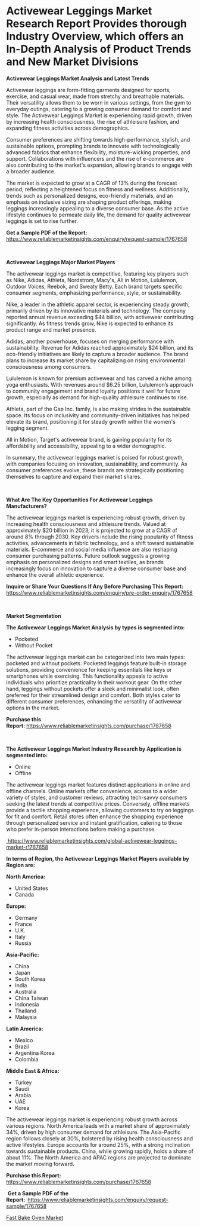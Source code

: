 <p><h1>Activewear Leggings Market Research Report Provides thorough Industry Overview, which offers an In-Depth Analysis of Product Trends and New Market Divisions</h1></p><p><strong>Activewear Leggings Market Analysis and Latest Trends</strong></p>
<p><p>Activewear leggings are form-fitting garments designed for sports, exercise, and casual wear, made from stretchy and breathable materials. Their versatility allows them to be worn in various settings, from the gym to everyday outings, catering to a growing consumer demand for comfort and style. The Activewear Leggings Market is experiencing rapid growth, driven by increasing health consciousness, the rise of athleisure fashion, and expanding fitness activities across demographics.</p><p>Consumer preferences are shifting towards high-performance, stylish, and sustainable options, prompting brands to innovate with technologically advanced fabrics that enhance flexibility, moisture-wicking properties, and support. Collaborations with influencers and the rise of e-commerce are also contributing to the market's expansion, allowing brands to engage with a broader audience.</p><p>The market is expected to grow at a CAGR of 13% during the forecast period, reflecting a heightened focus on fitness and wellness. Additionally, trends such as personalized designs, eco-friendly materials, and an emphasis on inclusive sizing are shaping product offerings, making leggings increasingly appealing to a diverse consumer base. As the active lifestyle continues to permeate daily life, the demand for quality activewear leggings is set to rise further.</p></p>
<p><strong>Get a Sample PDF of the Report:&nbsp;</strong> <a href="https://www.reliablemarketinsights.com/enquiry/request-sample/1767658?utm_campaign=3257&utm_medium=2&utm_source=Github&utm_content=ia&utm_term=04042025&utm_id=activewear-leggings">https://www.reliablemarketinsights.com/enquiry/request-sample/1767658</a></p>
<p>&nbsp;</p>
<p><strong>Activewear Leggings Major Market Players</strong></p>
<p><p>The activewear leggings market is competitive, featuring key players such as Nike, Adidas, Athleta, Nordstrom, Macy's, All in Motion, Lululemon, Outdoor Voices, Reebok, and Sweaty Betty. Each brand targets specific consumer segments, emphasizing performance, style, or sustainability.</p><p>Nike, a leader in the athletic apparel sector, is experiencing steady growth, primarily driven by its innovative materials and technology. The company reported annual revenue exceeding $44 billion, with activewear contributing significantly. As fitness trends grow, Nike is expected to enhance its product range and market presence.</p><p>Adidas, another powerhouse, focuses on merging performance with sustainability. Revenue for Adidas reached approximately $24 billion, and its eco-friendly initiatives are likely to capture a broader audience. The brand plans to increase its market share by capitalizing on rising environmental consciousness among consumers.</p><p>Lululemon is known for premium activewear and has carved a niche among yoga enthusiasts. With revenues around $6.25 billion, Lululemon’s approach to community engagement and brand loyalty positions it well for future growth, especially as demand for high-quality athleisure continues to rise. </p><p>Athleta, part of the Gap Inc. family, is also making strides in the sustainable space. Its focus on inclusivity and community-driven initiatives has helped elevate its brand, positioning it for steady growth within the women's legging segment.</p><p>All in Motion, Target's activewear brand, is gaining popularity for its affordability and accessibility, appealing to a wider demographic. </p><p>In summary, the activewear leggings market is poised for robust growth, with companies focusing on innovation, sustainability, and community. As consumer preferences evolve, these brands are strategically positioning themselves to capture and expand their market shares.</p></p>
<p>&nbsp;</p>
<p><strong>What Are The Key Opportunities For Activewear Leggings Manufacturers?</strong></p>
<p><p>The activewear leggings market is experiencing robust growth, driven by increasing health consciousness and athleisure trends. Valued at approximately $20 billion in 2023, it is projected to grow at a CAGR of around 8% through 2030. Key drivers include the rising popularity of fitness activities, advancements in fabric technology, and a shift toward sustainable materials. E-commerce and social media influence are also reshaping consumer purchasing patterns. Future outlook suggests a growing emphasis on personalized designs and smart textiles, as brands increasingly focus on innovation to capture a diverse consumer base and enhance the overall athletic experience.</p></p>
<p><strong>Inquire or Share Your Questions If Any Before Purchasing This Report:</strong> <a href="https://www.reliablemarketinsights.com/enquiry/pre-order-enquiry/1767658?utm_campaign=3257&utm_medium=2&utm_source=Github&utm_content=ia&utm_term=04042025&utm_id=activewear-leggings">https://www.reliablemarketinsights.com/enquiry/pre-order-enquiry/1767658</a></p>
<p>&nbsp;</p>
<p><strong>Market Segmentation</strong></p>
<p><strong>The Activewear Leggings Market Analysis by types is segmented into:</strong></p>
<p><ul><li>Pocketed</li><li>Without Pocket</li></ul></p>
<p><p>The activewear leggings market can be categorized into two main types: pocketed and without pockets. Pocketed leggings feature built-in storage solutions, providing convenience for keeping essentials like keys or smartphones while exercising. This functionality appeals to active individuals who prioritize practicality in their workout gear. On the other hand, leggings without pockets offer a sleek and minimalist look, often preferred for their streamlined design and comfort. Both styles cater to different consumer preferences, enhancing the versatility of activewear options in the market.</p></p>
<p><strong>Purchase this Report:&nbsp;</strong><a href="https://www.reliablemarketinsights.com/purchase/1767658?utm_campaign=3257&utm_medium=2&utm_source=Github&utm_content=ia&utm_term=04042025&utm_id=activewear-leggings">https://www.reliablemarketinsights.com/purchase/1767658</a></p>
<p>&nbsp;</p>
<p><strong>The Activewear Leggings Market Industry Research by Application is segmented into:</strong></p>
<p><ul><li>Online</li><li>Offline</li></ul></p>
<p><p>The activewear leggings market features distinct applications in online and offline channels. Online markets offer convenience, access to a wider variety of styles, and customer reviews, attracting tech-savvy consumers seeking the latest trends at competitive prices. Conversely, offline markets provide a tactile shopping experience, allowing customers to try on leggings for fit and comfort. Retail stores often enhance the shopping experience through personalized service and instant gratification, catering to those who prefer in-person interactions before making a purchase.</p></p>
<p><a href="https://www.reliablemarketinsights.com/global-activewear-leggings-market-r1767658?utm_campaign=3257&utm_medium=2&utm_source=Github&utm_content=ia&utm_term=04042025&utm_id=activewear-leggings">&nbsp;https://www.reliablemarketinsights.com/global-activewear-leggings-market-r1767658</a></p>
<p><strong>In terms of Region, the Activewear Leggings Market Players available by Region are:</strong></p>
<p>
    <p> <strong> North America: </strong>
        <ul>
            <li>United States</li>
            <li>Canada</li>
        </ul>
        </p> 
    <p> <strong> Europe: </strong>
        <ul>
            <li>Germany</li>
            <li>France</li>
            <li>U.K.</li>
            <li>Italy</li>
            <li>Russia</li>
        </ul>
        </p> 
    <p> <strong> Asia-Pacific: </strong>
        <ul>
            <li>China</li>
            <li>Japan</li>
            <li>South Korea</li>
            <li>India</li>
            <li>Australia</li>
            <li>China Taiwan</li>
            <li>Indonesia</li>
            <li>Thailand</li>
            <li>Malaysia</li>
        </ul>
        </p> 
    <p> <strong> Latin America: </strong>
        <ul>
            <li>Mexico</li>
            <li>Brazil</li>
            <li>Argentina Korea</li>
            <li>Colombia</li>
        </ul>
        </p> 
    <p> <strong> Middle East & Africa: </strong>
        <ul>
            <li>Turkey</li>
            <li>Saudi</li>
            <li>Arabia</li>
            <li>UAE</li>
            <li>Korea</li>
        </ul>
    </p>
    </p>
<p><p>The activewear leggings market is experiencing robust growth across various regions. North America leads with a market share of approximately 34%, driven by high consumer demand for athleisure. The Asia-Pacific region follows closely at 30%, bolstered by rising health consciousness and active lifestyles. Europe accounts for around 25%, with a strong inclination towards sustainable products. China, while growing rapidly, holds a share of about 11%. The North America and APAC regions are projected to dominate the market moving forward.</p></p>
<p><strong>Purchase this Report: </strong><a href="https://www.reliablemarketinsights.com/purchase/1767658?utm_campaign=3257&utm_medium=2&utm_source=Github&utm_content=ia&utm_term=04042025&utm_id=activewear-leggings">https://www.reliablemarketinsights.com/purchase/1767658</a></p>
<p>&nbsp;<strong>Get a Sample PDF of the Report:&nbsp;&nbsp;</strong><a href="https://www.reliablemarketinsights.com/enquiry/request-sample/1767658?utm_campaign=3257&utm_medium=2&utm_source=Github&utm_content=ia&utm_term=04042025&utm_id=activewear-leggings">https://www.reliablemarketinsights.com/enquiry/request-sample/1767658</a></p>
<p><strong></strong></p>
<p><p><a href="https://github.com/cobinaydin13/Market-Research-Report-List-1/blob/main/fast-bake-oven-market.md?utm_campaign=3257&utm_medium=2&utm_source=Github&utm_content=ia&utm_term=04042025&utm_id=activewear-leggings">Fast Bake Oven Market</a></p></p>